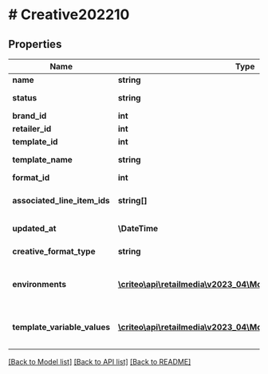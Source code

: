 # # Creative202210

## Properties

Name | Type | Description | Notes
------------ | ------------- | ------------- | -------------
**name** | **string** | Name |
**status** | **string** | Creative Status |
**brand_id** | **int** | Brand Id | [optional]
**retailer_id** | **int** | Retailer Id |
**template_id** | **int** | Template Id |
**template_name** | **string** | Template Name |
**format_id** | **int** | Format Id |
**associated_line_item_ids** | **string[]** | Associated Line Item Ids | [optional]
**updated_at** | **\DateTime** | Updated at time | [optional]
**creative_format_type** | **string** | Creative format type |
**environments** | [**\criteo\api\retailmedia\v2023_04\Model\PageTypeEnvironment[]**](PageTypeEnvironment.md) | Environment type (e.g. mobile, web, app) |
**template_variable_values** | [**\criteo\api\retailmedia\v2023_04\Model\TemplateVariableValue[]**](TemplateVariableValue.md) | The template chosen values |

[[Back to Model list]](../../README.md#models) [[Back to API list]](../../README.md#endpoints) [[Back to README]](../../README.md)
